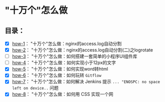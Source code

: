 # "十万个"怎么做

## 目录：

- [x] ︎[how-1](docs/how-1.md)： "十万个"怎么做：nginx的access.log自动分割
- [x] [how-2](docs/how-2.md)： "十万个"怎么做：nginx的access.log自动分割(二)之logrotate
- [ ] [how-3](docs/how-3.md)： "十万个"怎么做：如何搭建一套简单的小程序UI组件库
- [ ] [how-4](docs/how-4.md)： "十万个"怎么做：如何实现小于12px的文字
- [x] [how-5](docs/how-5.md)： "十万个"怎么做：如何实现word转html
- [x] [how-6](docs/how-6.md)： "十万个"怎么做：如何玩转 `Gitflow`
- [x] [how-7](docs/how-7.md)： "十万个"怎么做：如何解决 Jenkins 提示 `... "ENOSPC: no space left on device..` 问题
- [x] [how-8](docs/how-8.md)： "十万个"怎么做：如何用 CSS 实现一个网
